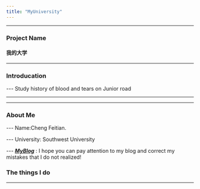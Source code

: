 ```yaml
---
title: "MyUniversity"
---
```


---
### Project Name
#### 我的大学

---
### Introducation

--- Study history of blood and tears on Junior road

---


---
### About Me
--- Name:Cheng Feitian.

--- University: Southwest University

--- __*[MyBlog](http://119.23.107.137)*__ : I hope you can pay attention to my blog and correct my mistakes that I do not realized!
### The things I do
---


